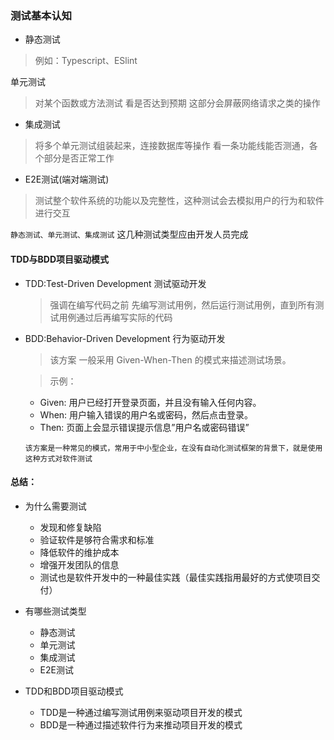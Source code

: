 ### 测试基本认知
- 静态测试 
 > 例如：Typescript、ESlint

 单元测试 
 > 对某个函数或方法测试 看是否达到预期 这部分会屏蔽网络请求之类的操作

- 集成测试 
 > 将多个单元测试组装起来，连接数据库等操作 看一条功能线能否测通，各个部分是否正常工作

- E2E测试(端对端测试)
 > 测试整个软件系统的功能以及完整性，这种测试会去模拟用户的行为和软件进行交互

 `静态测试、单元测试、集成测试` 这几种测试类型应由开发人员完成

  #### TDD与BDD项目驱动模式
  - TDD:Test-Driven Development  测试驱动开发
    > 强调在编写代码之前 先编写测试用例，然后运行测试用例，直到所有测试用例通过后再编写实际的代码

  - BDD:Behavior-Driven Development 行为驱动开发
    > 该方案 一般采用 Given-When-Then 的模式来描述测试场景。

    > 示例：
    - Given: 用户已经打开登录页面，并且没有输入任何内容。
    - When: 用户输入错误的用户名或密码，然后点击登录。
    - Then: 页面上会显示错误提示信息”用户名或密码错误”
    
    `该方案是一种常见的模式，常用于中小型企业，在没有自动化测试框架的背景下，就是使用这种方式对软件测试`

#### 总结：
- 为什么需要测试
    - 发现和修复缺陷
    - 验证软件是够符合需求和标准
    - 降低软件的维护成本
    - 增强开发团队的信息
    - 测试也是软件开发中的一种最佳实践（最佳实践指用最好的方式使项目交付）

- 有哪些测试类型
  - 静态测试
  - 单元测试
  - 集成测试
  - E2E测试
- TDD和BDD项目驱动模式
  - TDD是一种通过编写测试用例来驱动项目开发的模式
  - BDD是一种通过描述软件行为来推动项目开发的模式